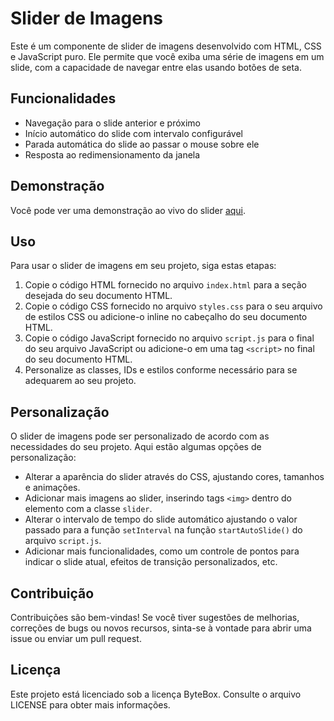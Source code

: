 # Slider de Imagens

Este é um componente de slider de imagens desenvolvido com HTML, CSS e JavaScript puro. Ele permite que você exiba uma série de imagens em um slide, com a capacidade de navegar entre elas usando botões de seta.

## Funcionalidades

- Navegação para o slide anterior e próximo
- Início automático do slide com intervalo configurável
- Parada automática do slide ao passar o mouse sobre ele
- Resposta ao redimensionamento da janela

## Demonstração

Você pode ver uma demonstração ao vivo do slider [aqui](link-para-a-demonstração).

## Uso

Para usar o slider de imagens em seu projeto, siga estas etapas:

1. Copie o código HTML fornecido no arquivo `index.html` para a seção desejada do seu documento HTML.
2. Copie o código CSS fornecido no arquivo `styles.css` para o seu arquivo de estilos CSS ou adicione-o inline no cabeçalho do seu documento HTML.
3. Copie o código JavaScript fornecido no arquivo `script.js` para o final do seu arquivo JavaScript ou adicione-o em uma tag `<script>` no final do seu documento HTML.
4. Personalize as classes, IDs e estilos conforme necessário para se adequarem ao seu projeto.

## Personalização

O slider de imagens pode ser personalizado de acordo com as necessidades do seu projeto. Aqui estão algumas opções de personalização:

- Alterar a aparência do slider através do CSS, ajustando cores, tamanhos e animações.
- Adicionar mais imagens ao slider, inserindo tags `<img>` dentro do elemento com a classe `slider`.
- Alterar o intervalo de tempo do slide automático ajustando o valor passado para a função `setInterval` na função `startAutoSlide()` do arquivo `script.js`.
- Adicionar mais funcionalidades, como um controle de pontos para indicar o slide atual, efeitos de transição personalizados, etc.



## Contribuição

Contribuições são bem-vindas! Se você tiver sugestões de melhorias, correções de bugs ou novos recursos, sinta-se à vontade para abrir uma issue ou enviar um pull request.

## Licença

Este projeto está licenciado sob a licença ByteBox. Consulte o arquivo LICENSE para obter mais informações.


